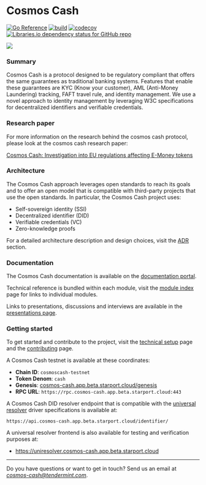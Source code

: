 # Cosmos Cash

[![Go Reference](https://pkg.go.dev/badge/github.com/allinbits/cosmos-cash.svg)](https://pkg.go.dev/github.com/allinbits/cosmos-cash)
[![build](https://github.com/allinbits/cosmos-cash/actions/workflows/ci.yaml/badge.svg?branch=main)](https://github.com/allinbits/cosmos-cash/actions/workflows/ci.yaml)
[![codecov](https://codecov.io/gh/allinbits/cosmos-cash/branch/main/graph/badge.svg?token=NLT5ZWM460)](https://codecov.io/gh/allinbits/cosmos-cash)
[![Libraries.io dependency status for GitHub repo](https://img.shields.io/librariesio/github/allinbits/cosmos-cash)](https://libraries.io/go/github.com%2Fallinbits%2Fcosmos-cash)

![](https://miro.medium.com/max/1000/1*8Wx44uvyJxpZUVS0WojMNw.png)

### Summary

Cosmos Cash is a protocol designed to be regulatory compliant that offers the same guarantees as traditional banking
systems. Features that enable these guarantees are KYC (Know your customer), AML (Anti-Money Laundering) tracking, FAFT
travel rule, and identity management. We use a novel approach to identity management by leveraging W3C specifications
for decentralized identifiers and verifiable credentials.

### Research paper

For more information on the research behind the cosmos cash protocol, please look at the cosmos cash research paper:

[Cosmos Cash: Investigation into EU regulations affecting E-Money tokens](https://drive.google.com/file/d/1zmEyA8kA0uAIRGDKxYElOKvjtz4f_Ep5/view)

### Architecture

The Cosmos Cash approach leverages open standards to reach its goals and to offer an open model that is compatible with
third-party projects that use the open standards. In particular, the Cosmos Cash project uses:

- Self-sovereign identity (SSI)
- Decentralized identifier (DID)
- Verifiable credentials (VC)
- Zero-knowledge proofs

For a detailed architecture description and design choices, visit the [ADR](./docs/Explanation/ADR) section.

### Documentation

The Cosmos Cash documentation is available on the [documentation portal](https://allinbits.github.io/cosmos-cash/).

Technical reference is bundled within each module, visit the [module index](./docs/Reference/MODULES.md) page for links
to individual modules.

Links to presentations, discussions and interviews are available in
the [presentations page](./docs/Explanation/presentations.md).

### Getting started

To get started and contribute to the project, visit the [technical setup](./TECHNICAL-SETUP.md) page and the
[contributing](./CONTRIBUTING.md) page.

A Cosmos Cash testnet is available at these coordinates:

- **Chain ID**: `cosmoscash-testnet`
- **Token Denom**: `cash`
- **Genesis**: [cosmos-cash.app.beta.starport.cloud/genesis](https://cosmos-cash.app.beta.starport.cloud/genesis?)
- **RPC URL**:  `https://rpc.cosmos-cash.app.beta.starport.cloud:443`

A Cosmos Cash DID resolver endpoint that is compatible with
the [universal resolver](https://github.com/decentralized-identity/universal-resolver) driver specifications is
available at:

```
https://api.cosmos-cash.app.beta.starport.cloud/identifier/
```

A universal resolver frontend is also available for testing and verification purposes at:

- https://uniresolver.cosmos-cash.app.beta.starport.cloud

--- 

Do you have questions or want to get in touch? Send us an email at *cosmos-cash@tendermint.com*.
